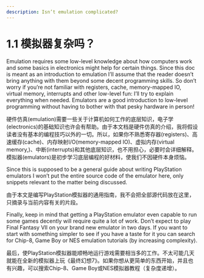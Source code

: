 ```yaml
---
description: Isn’t emulation complicated?
---
```


# 1.1 模拟器复杂吗？

Emulation requires some low-level knowledge about how computers work and some basics in electronics might help for certain things. Since this doc is meant as an introduction to emulation I’ll assume that the reader doesn’t bring anything with them beyond some decent programming skills. So don’t worry if you’re not familiar with registers, cache, memory-mapped IO, virtual memory, interrupts and other low-level fun: I’ll try to explain everything when needed. Emulators are a good introduction to low-level programming without having to bother with that pesky hardware in person!

硬件仿真(emulation)需要一些关于计算机如何工作的底层知识，电子学(electronics)的基础知识也许会有帮助。由于本文档是硬件仿真的介绍，我将假设读者没有基本的编程技巧以外的一切。所以，如果你不熟悉寄存器(registers)、高速缓存(cache)、内存映射I/O(memory-mapped IO)、虚拟内存(virtual memory,)、中断(interrupts)和其他底层知识，也不用担心，必要时会详细解释。模拟器(emulators)是初步学习底层编程的好材料，使我们不因硬件本身烦恼。

Since this is supposed to be a general guide about writing PlayStation emulators I won’t put the entire source code of the emulator here, only snippets relevant to the matter being discussed.

由于本文是编写PlayStation模拟器的通用指南，我不会把全部源代码放在这里，只摘录与当前内容有关的片段。

Finally, keep in mind that getting a PlayStation emulator even capable to run some games decently will require quite a lot of work. Don’t expect to play Final Fantasy VII on your brand new emulator in two days. If you want to start with something simpler to see if you have a taste for it you can search for Chip-8, Game Boy or NES emulation tutorials (by increasing complexity).

最后，使PlayStation模拟器能顺畅地运行游戏需要相当多的工作。不太可能几天就能在全新的模拟器上玩《最终幻想7》。如果你想从更简单的东西开始，并且也有兴趣，可以搜索Chip-8、Game Boy或NES模拟器教程（复杂度递增）。
